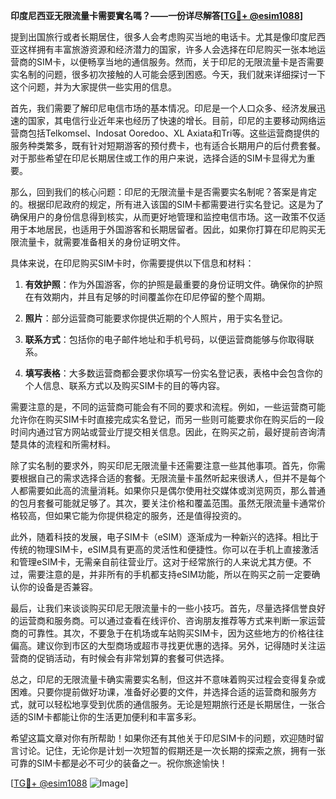 **印度尼西亚无限流量卡需要實名嗎？——一份详尽解答[[TG💪+ @esim1088](https://t.me/s/esim1088)]**

提到出国旅行或者长期居住，很多人会考虑购买当地的电话卡。尤其是像印度尼西亚这样拥有丰富旅游资源和经济潜力的国家，许多人会选择在印尼购买一张本地运营商的SIM卡，以便畅享当地的通信服务。然而，关于印尼的无限流量卡是否需要实名制的问题，很多初次接触的人可能会感到困惑。今天，我们就来详细探讨一下这个问题，并为大家提供一些实用的信息。

首先，我们需要了解印尼电信市场的基本情况。印尼是一个人口众多、经济发展迅速的国家，其电信行业近年来也经历了快速的增长。目前，印尼的主要移动网络运营商包括Telkomsel、Indosat Ooredoo、XL Axiata和Tri等。这些运营商提供的服务种类繁多，既有针对短期游客的预付费卡，也有适合长期用户的后付费套餐。对于那些希望在印尼长期居住或工作的用户来说，选择合适的SIM卡显得尤为重要。

那么，回到我们的核心问题：印尼的无限流量卡是否需要实名制呢？答案是肯定的。根据印尼政府的规定，所有进入该国的SIM卡都需要进行实名登记。这是为了确保用户的身份信息得到核实，从而更好地管理和监控电信市场。这一政策不仅适用于本地居民，也适用于外国游客和长期居留者。因此，如果你打算在印尼购买无限流量卡，就需要准备相关的身份证明文件。

具体来说，在印尼购买SIM卡时，你需要提供以下信息和材料：

1. **有效护照**：作为外国游客，你的护照是最重要的身份证明文件。确保你的护照在有效期内，并且有足够的时间覆盖你在印尼停留的整个周期。
   
2. **照片**：部分运营商可能要求你提供近期的个人照片，用于实名登记。

3. **联系方式**：包括你的电子邮件地址和手机号码，以便运营商能够与你取得联系。

4. **填写表格**：大多数运营商都会要求你填写一份实名登记表，表格中会包含你的个人信息、联系方式以及购买SIM卡的目的等内容。

需要注意的是，不同的运营商可能会有不同的要求和流程。例如，一些运营商可能允许你在购买SIM卡时直接完成实名登记，而另一些则可能要求你在购买后的一段时间内通过官方网站或营业厅提交相关信息。因此，在购买之前，最好提前咨询清楚具体的流程和所需材料。

除了实名制的要求外，购买印尼无限流量卡还需要注意一些其他事项。首先，你需要根据自己的需求选择合适的套餐。无限流量卡虽然听起来很诱人，但并不是每个人都需要如此高的流量消耗。如果你只是偶尔使用社交媒体或浏览网页，那么普通的包月套餐可能就足够了。其次，要关注价格和覆盖范围。虽然无限流量卡通常价格较高，但如果它能为你提供稳定的服务，还是值得投资的。

此外，随着科技的发展，电子SIM卡（eSIM）逐渐成为一种新兴的选择。相比于传统的物理SIM卡，eSIM具有更高的灵活性和便捷性。你可以在手机上直接激活和管理eSIM卡，无需亲自前往营业厅。这对于经常旅行的人来说尤其方便。不过，需要注意的是，并非所有的手机都支持eSIM功能，所以在购买之前一定要确认你的设备是否兼容。

最后，让我们来谈谈购买印尼无限流量卡的一些小技巧。首先，尽量选择信誉良好的运营商和服务商。可以通过查看在线评价、咨询朋友推荐等方式来判断一家运营商的可靠性。其次，不要急于在机场或车站购买SIM卡，因为这些地方的价格往往偏高。建议你到市区的大型商场或超市寻找更优惠的选择。另外，记得随时关注运营商的促销活动，有时候会有非常划算的套餐可供选择。

总之，印尼的无限流量卡确实需要实名制，但这并不意味着购买过程会变得复杂或困难。只要你提前做好功课，准备好必要的文件，并选择合适的运营商和服务方式，就可以轻松地享受到优质的通信服务。无论是短期旅行还是长期居住，一张合适的SIM卡都能让你的生活更加便利和丰富多彩。

希望这篇文章对你有所帮助！如果你还有其他关于印尼SIM卡的问题，欢迎随时留言讨论。记住，无论你是计划一次短暂的假期还是一次长期的探索之旅，拥有一张可靠的SIM卡都是必不可少的装备之一。祝你旅途愉快！

[[TG💪+ @esim1088](https://t.me/s/esim1088) ![Image](https://i.postimg.cc/4NQfJmqS/Snipaste-2025-05-13-00-14-12.png)]